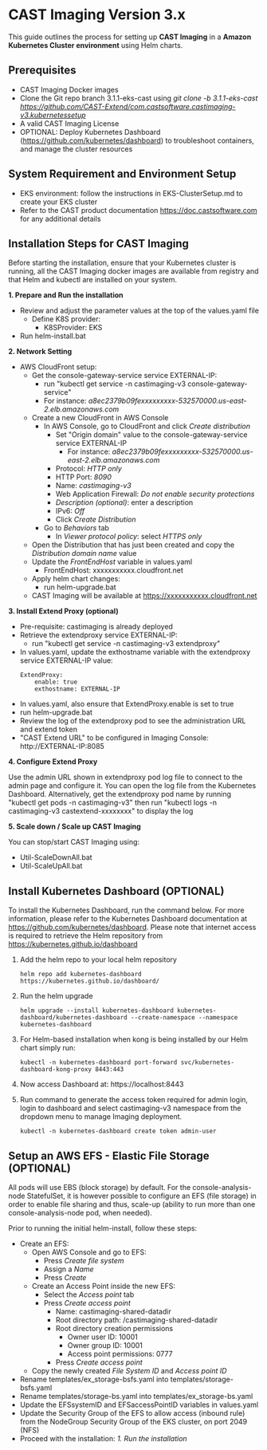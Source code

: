 # CAST Imaging Version 3.x

This guide outlines the process for setting up **CAST Imaging** in a **Amazon Kubernetes Cluster environment** using Helm charts.

## Prerequisites

- CAST Imaging Docker images
- Clone the Git repo branch 3.1.1-eks-cast using _git clone -b 3.1.1-eks-cast https://github.com/CAST-Extend/com.castsoftware.castimaging-v3.kubernetessetup_
- A valid CAST Imaging License
- OPTIONAL: Deploy Kubernetes Dashboard (https://github.com/kubernetes/dashboard) to troubleshoot containers, and manage the cluster resources

## System Requirement and Environment Setup

- EKS environment: follow the instructions in EKS-ClusterSetup.md to create your EKS cluster
- Refer to the CAST product documentation https://doc.castsoftware.com for any additional details

## Installation Steps for CAST Imaging

Before starting the installation, ensure that your Kubernetes cluster is running, all the CAST Imaging docker images are available from registry and that Helm and kubectl are installed on your system.


**1. Prepare and Run the installation**

 - Review and adjust the parameter values at the top of the values.yaml file
	- Define K8S provider:
		- K8SProvider: EKS
 - Run helm-install.bat


**2. Network Setting**

 - AWS CloudFront setup:
    - Get the console-gateway-service service EXTERNAL-IP:
    	- run "kubectl get service -n castimaging-v3 console-gateway-service"
    	- For instance: _a8ec2379b09fexxxxxxxxx-532570000.us-east-2.elb.amazonaws.com_
	- Create a new CloudFront in AWS Console
		- In AWS Console, go to CloudFront and click _Create distribution_
			- Set "Origin domain" value to the console-gateway-service service EXTERNAL-IP
				- For instance: _a8ec2379b09fexxxxxxxxx-532570000.us-east-2.elb.amazonaws.com_
			- Protocol: _HTTP only_
			- HTTP Port: _8090_
			- Name: _castimaging-v3_
			- Web Application Firewall: _Do not enable security protections_
			- _Description (optional)_: enter a description
            - IPv6: _Off_
			- Click _Create Distribution_ 
		- Go to _Behaviors_ tab
			- In _Viewer protocol policy_: select _HTTPS only_
	- Open the Distribution that has just been created and copy the _Distribution domain name_ value
	- Update the _FrontEndHost_ variable in values.yaml
		- FrontEndHost: xxxxxxxxxxx.cloudfront.net
 	- Apply helm chart changes:
    	- run helm-upgrade.bat
	- CAST Imaging will be available at https://xxxxxxxxxxx.cloudfront.net


**3. Install Extend Proxy (optional)**

 - Pre-requisite: castimaging is already deployed
 - Retrieve the extendproxy service EXTERNAL-IP:
	- run "kubectl get service -n castimaging-v3 extendproxy"
 - In values.yaml, update the exthostname variable with the extendproxy service EXTERNAL-IP value:
	```
	ExtendProxy:
        enable: true
        exthostname: EXTERNAL-IP
	```
 - In values.yaml, also ensure that ExtendProxy.enable is set to true
 - run helm-upgrade.bat
 - Review the log of the extendproxy pod to see the administration URL and extend token
 - "CAST Extend URL" to be configured in Imaging Console: http://EXTERNAL-IP:8085


**4. Configure Extend Proxy**

Use the admin URL shown in extendproxy pod log file to connect to the admin page and configure it.
You can open the log file from the Kubernetes Dashboard.
Alternatively, get the extendproxy pod name by running "kubectl get pods -n castimaging-v3" then run "kubectl logs -n castimaging-v3 castextend-xxxxxxxx" to display the log


**5. Scale down / Scale up CAST Imaging**

You can stop/start CAST Imaging using:

- Util-ScaleDownAll.bat
- Util-ScaleUpAll.bat


## Install Kubernetes Dashboard (OPTIONAL)

To install the Kubernetes Dashboard, run the command below. For more information, please refer to the Kubernetes Dashboard documentation at https://github.com/kubernetes/dashboard. Please note that internet access is required to retrieve the Helm repository from https://kubernetes.github.io/dashboard
 	
1. Add the helm repo to your local helm repository 
  	```	
   	helm repo add kubernetes-dashboard https://kubernetes.github.io/dashboard/
 	```
2. Run the helm upgrade 
	```
	helm upgrade --install kubernetes-dashboard kubernetes-dashboard/kubernetes-dashboard --create-namespace --namespace kubernetes-dashboard
	```
3. For Helm-based installation when kong is being installed by our Helm chart simply run:
 	```
   	kubectl -n kubernetes-dashboard port-forward svc/kubernetes-dashboard-kong-proxy 8443:443
   	```
5. Now access Dashboard at: https://localhost:8443
   
6. Run command to generate the access token required for admin login, login to dashboard and select castimaging-v3 namespace from the dropdown menu to manage Imaging deployment. 
	```
 	kubectl -n kubernetes-dashboard create token admin-user
 	```

## Setup an AWS EFS - Elastic File Storage (OPTIONAL)

All pods will use EBS (block storage) by default.
For the console-analysis-node StatefulSet, it is however possible to configure an EFS (file storage) in order to enable file sharing and thus, scale-up (ability to run more than one console-analysis-node pod, when needed).

Prior to running the initial helm-install, follow these steps:
- Create an EFS:
	- Open AWS Console and go to EFS:
		- Press _Create file system_
		- Assign a _Name_
		- Press _Create_
	- Create an Access Point inside the new EFS:
		- Select the _Access point_ tab
		- Press _Create access point_
			- Name: castimaging-shared-datadir
			- Root directory path: /castimaging-shared-datadir
			- Root directory creation permissions
				- Owner user ID: 10001
				- Owner group ID: 10001
				- Access point permissions: 0777
			- Press _Create access point_
	- Copy the newly created _File System ID_ and _Access point ID_
- Rename templates/ex_storage-bsfs.yaml into templates/storage-bsfs.yaml
- Rename templates/storage-bs.yaml into templates/ex_storage-bs.yaml
- Update the EFSsystemID and EFSaccessPointID variables in values.yaml
- Update the Security Group of the EFS to allow access (inbound rule) from the NodeGroup Security Group of the EKS cluster, on port 2049 (NFS)
- Proceed with the installation: _1. Run the installation_
